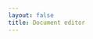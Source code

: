 ```yaml
---
layout: false
title: Document editor
---
```


<script setup>
import { ref, onMounted, onUnmounted } from 'vue';
import { data } from '../assets/values/default-value.data.js';

const toolbarItems = [
  'undo',
  'redo',
  '|',
  'heading',
  'fontFamily',
  'fontSize',
  '|',
  'formatPainter',
  'removeFormat',
  'bold',
  'moreStyle',
  '|',
  'fontColor',
  'highlight',
  '|',
  'numberedList',
  'bulletedList',
  'checklist',
  '|',
  'alignLeft',
  'alignCenter',
  'alignRight',
  'alignJustify',
  '|',
  'increaseIndent',
  'decreaseIndent',
  '|',
  'link',
  'image',
  'video',
  'file',
  'codeBlock',
  'blockQuote',
  'hr',
];

const editorRef = ref(null);
const toolbarRef = ref(null);
const contentRef = ref(null);

let editor = null;

onMounted(() => {
  if (editor) {
    editor.unmount();
  }
  (async () => {
    const { createDefaultEditor } = await import('/src/default-editor');
    editor = createDefaultEditor({
      editorRoot: contentRef.value,
      toolbarRoot: toolbarRef.value,
      toolbarItems,
      value: data.value,
    });
    editorRef.value.style.visibility = 'visible';
  })();
  document.body.style.backgroundColor = '#0000000d';
});
onUnmounted(() => {
  if (editor) {
    editor.unmount();
    editor = null;
  }
  document.body.style.backgroundColor = '';
});
</script>

<div class="vp-raw">
  <div :class="$style.editor" ref="editorRef" style="visibility: hidden;">
    <div :class="$style.toolbar" ref="toolbarRef"></div>
    <div :class="$style.content" ref="contentRef"></div>
  </div>
</div>

<style module>
.editor {
  box-sizing: border-box;
  padding: 0;
  margin: 0 auto;
  max-width: none;
  min-width: 300px;
}
.toolbar {
  position: fixed;
  top: 0;
  width: 100%;
  min-width: 550px;
  padding: 6px 0;
  border-bottom: 1px solid #d9d9d9;
  background-color: #fff;
  z-index: 1;
}
.content {
  height: auto;
  min-height: 800px;
  overflow: visible;
  margin: 84px auto 28px auto;
  min-width: 550px;
  max-width: 1000px;
  border: 1px solid #d9d9d9;
  background-color: #fff;
}
</style>
